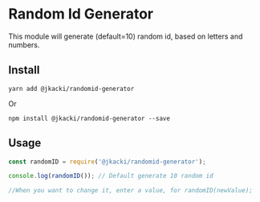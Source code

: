 # Random Id Generator

This module will generate (default=10) random id, based on letters and numbers.

## Install

`yarn add @jkacki/randomid-generator`

Or

`npm install @jkacki/randomid-generator --save`

## Usage

```javascript
const randomID = require('@jkacki/randomid-generator');

console.log(randomID()); // Default generate 10 random id

//When you want to change it, enter a value, for randomID(newValue);
```

